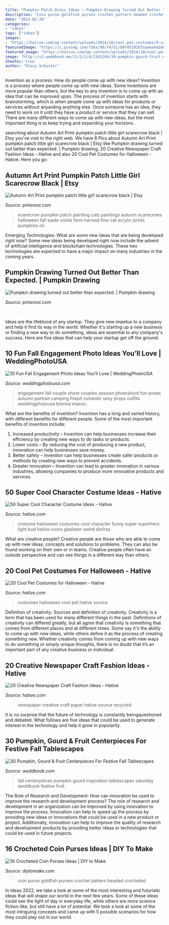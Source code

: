 ```yaml
---
title: "Pumpkin Patch Dress Ideas ~ Pumpkin Drawing Turned Out Better Than Expected."
description: "Coin purse goldfish purses crochet pattern beaded crocheted"
date: "2023-02-20"
categories:
- "ideas"
tags: ["ideas"]
images:
- "https://hative.com/wp-content/uploads/2014/10/cool-pet-costumes/9-cool-pet-costumes.jpg"
featuredImage: "https://i.pinimg.com/736x/99/f4/51/99f45193b7aaaea9a160b6476af77263--pumpkin-drawing-pumpkins.jpg"
featured_image: "https://hative.com/wp-content/uploads/2014/10/cool-pet-costumes/9-cool-pet-costumes.jpg"
image: "http://s3.weddbook.me/t1/2/1/4/2141104/30-pumpkin-gourd-fruit-centerpieces-for-festive-fall-tablescapes-saturday-inspiration-ideas.jpg"
ShowToc: true
author: "Stacy Schuster"
---
```



Invention as a process: How do people come up with new ideas?
Invention is a process where people come up with new ideas. Some inventions are more popular than others, but the key to any invention is to come up with an idea that can be improved upon. The process of invention starts with brainstorming, which is when people come up with ideas for products or services without anyarding anything else. Once someone has an idea, they need to work on it until they have a product or service that they can sell. There are many different ways to come up with new ideas, but the most important thing is to keep trying and expanding your horizons.

	

		
searching about Autumn Art Print pumpkin patch little girl scarecrow black | Etsy you've visit to the right web. We have 8 Pics about Autumn Art Print pumpkin patch little girl scarecrow black | Etsy like Pumpkin drawing turned out better than expected. | Pumpkin drawing, 20 Creative Newspaper Craft Fashion Ideas - Hative and also 20 Cool Pet Costumes for Halloween - Hative. Here you go:
		
    
## Autumn Art Print Pumpkin Patch Little Girl Scarecrow Black | Etsy

<img loading=lazy src="https://i.pinimg.com/736x/72/b2/3f/72b23fea28f7a412f4262daaf3ed9207--scarecrow-painting-pumpkin-painting.jpg" onerror="this.onerror=null;this.src='https://tse3.mm.bing.net/th?id=OIP.PTr-vnWTo8Q5IWI-Mlab4wHaJ3&amp;pid=15.1';" alt="Autumn Art Print pumpkin patch little girl scarecrow black | Etsy">

_Source: pinterest.com_

>scarecrow pumpkin patch painting cats paintings autumn scarecrows halloween fall wade vickie farm harvest fine cat acrylic prints pumpkins oil. 

	

Emerging Technologies: What are some new ideas that are being developed right now?
Some new ideas being developed right now include the advent of artificial intelligence and blockchain technologies. These two technologies are expected to have a major impact on many industries in the coming years.

    
## Pumpkin Drawing Turned Out Better Than Expected. | Pumpkin Drawing

<img loading=lazy src="https://i.pinimg.com/736x/99/f4/51/99f45193b7aaaea9a160b6476af77263--pumpkin-drawing-pumpkins.jpg" onerror="this.onerror=null;this.src='https://tse3.mm.bing.net/th?id=OIP.Qfrp91RnLWrEV9x-1Ehi3QHaJ3&amp;pid=15.1';" alt="Pumpkin drawing turned out better than expected. | Pumpkin drawing">

_Source: pinterest.com_

>. 

	

Ideas are the lifeblood of any startup. They give new impetus to a company and help it find its way in the world. Whether it's starting up a new business or finding a new way to do something, ideas are essential to any company's success. Here are five ideas that can help your startup get off the ground: 

    
## 10 Fun Fall Engagement Photo Ideas You’ll Love | WeddingPhotoUSA

<img loading=lazy src="http://www.weddingphotousa.com/wp-content/uploads/2015/08/fall-engagement-photos-3-e1440707217629.jpg" onerror="this.onerror=null;this.src='https://tse4.mm.bing.net/th?id=OIP.QIiIH8e_eOsgEoDzNGukNwHaLB&amp;pid=15.1';" alt="10 Fun Fall Engagement Photo Ideas You’ll Love | WeddingPhotoUSA">

_Source: weddingphotousa.com_

>engagement fall couple shoot couples session photoshoot fun poses autumn portrait camping firepit romantic sexy props outfits weddingphotousa brenna mason. 

	

What are the benefits of invention?
Invention has a long and varied history, with different benefits for different people. Some of the most important benefits of invention include: 
1) Increased productivity – Invention can help businesses increase their efficiency by creating new ways to do tasks or products. 
2) Lower costs – By reducing the cost of producing a new product, innovation can help businesses save money. 
3) Better safety – Invention can help businesses create safer products or methods by creating new ways to prevent accidents.
4) Greater innovation – Invention can lead to greater innovation in various industries, allowing companies to produce more innovative products and services.

    
## 50 Super Cool Character Costume Ideas - Hative

<img loading=lazy src="https://hative.com/wp-content/uploads/2014/10/super-cool-costume-ideas/47-funny-costume.jpg" onerror="this.onerror=null;this.src='https://tse1.mm.bing.net/th?id=OIP.QpTAJJJJRZa91_Eakj14ZwHaNw&amp;pid=15.1';" alt="50 Super Cool Character Costume Ideas - Hative">

_Source: hative.com_

>costume halloween costumes cool character funny super superhero light bud hative coors gladiator weird disfraz. 

	

What are creative people?
Creative people are those who are able to come up with new ideas, concepts and solutions to problems. They can also be found working on their own or in teams. Creative people often have an outside perspective and can see things in a different way than others.

    
## 20 Cool Pet Costumes For Halloween - Hative

<img loading=lazy src="https://hative.com/wp-content/uploads/2014/10/cool-pet-costumes/9-cool-pet-costumes.jpg" onerror="this.onerror=null;this.src='https://tse2.mm.bing.net/th?id=OIP.t53olT53fMYYT0k4OBvaJQHaL_&amp;pid=15.1';" alt="20 Cool Pet Costumes for Halloween - Hative">

_Source: hative.com_

>costumes halloween cool pet hative source. 

	

Definition of creativity: Sources and definition of creativity.
Creativity is a term that has been used for many different things in the past. Definitions of creativity can differed greatly, but all agree that creativity is something that comes from different places and at different times. Some say it's the ability to come up with new ideas, while others define it as the process of creating something new. Whether creativity comes from coming up with new ways to do something or simply unique thoughts, there is no doubt that it’s an important part of any creative business or individual.

    
## 20 Creative Newspaper Craft Fashion Ideas - Hative

<img loading=lazy src="https://hative.com/wp-content/uploads/2014/10/newspaper-craft-fashion-ideas/14-creative-newspaper-craft-fashion-ideas.jpg" onerror="this.onerror=null;this.src='https://tse4.mm.bing.net/th?id=OIP.LGUML7UIRXT0iilHjTsgxQHaLH&amp;pid=15.1';" alt="20 Creative Newspaper Craft Fashion Ideas - Hative">

_Source: hative.com_

>newspaper creative craft paper hative source recycled. 

	

It is no surprise that the future of technology is constantly beingquestioned and debated. What follows are five ideas that could be used to generate interest in the technology and help it grow in popularity.

    
## 30 Pumpkin, Gourd &amp; Fruit Centerpieces For Festive Fall Tablescapes

<img loading=lazy src="http://s3.weddbook.me/t1/2/1/4/2141104/30-pumpkin-gourd-fruit-centerpieces-for-festive-fall-tablescapes-saturday-inspiration-ideas.jpg" onerror="this.onerror=null;this.src='https://tse1.mm.bing.net/th?id=OIP.MiUxNBSFw_SR_4_lBuYl2QHaLH&amp;pid=15.1';" alt="30 Pumpkin, Gourd &amp; Fruit Centerpieces For Festive Fall Tablescapes">

_Source: weddbook.com_

>fall centerpieces pumpkin gourd inspiration tablescapes saturday weddbook festive fruit. 

	

The Role of Research and Development: How can innovation be used to improve the research and development process?
The role of research and development in an organization can be improved by using innovation to improve the process. Innovation can help to speed up the process by providing new ideas or innovations that could be used in a new product or project. Additionally, innovation can help to improve the quality of research and development products by providing better ideas or technologies that could be used in future projects.

    
## 16 Crocheted Coin Purses Ideas | DIY To Make

<img loading=lazy src="http://www.diytomake.com/wp-content/uploads/2016/02/Goldfish-coin-purse.jpg" onerror="this.onerror=null;this.src='https://tse3.mm.bing.net/th?id=OIP.ht7nf3_1rzzfFHYg0EhJpgHaJ4&amp;pid=15.1';" alt="16 Crocheted Coin Purses Ideas | DIY to Make">

_Source: diytomake.com_

>coin purse goldfish purses crochet pattern beaded crocheted. 

	

In Ideas 2022, we take a look at some of the most interesting and futuristic ideas that will shape our world in the next few years. Some of these ideas could see the light of day in everyday life, while others are more science fiction-like, but still have a lot of potential. We took a look at some of the most intriguing concepts and came up with 5 possible scenarios for how they could play out in our world.

